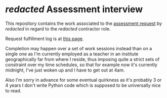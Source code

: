 [comment]: <> (SPDX-License-Identifier: AGPL-3.0)

[comment]: <> (-------------------------------------------------------------)
[comment]: <> (Copyright © 2024, 2025  Pellegrino Prevete)
[comment]: <> (All rights reserved)
[comment]: <> (-------------------------------------------------------------)

[comment]: <> (This program is free software: you can redistribute)
[comment]: <> (it and/or modify it under the terms of the GNU Affero)
[comment]: <> (General Public License as published by the Free)
[comment]: <> (Software Foundation, either version 3 of the License.)

[comment]: <> (This program is distributed in the hope that it will be useful,)
[comment]: <> (but WITHOUT ANY WARRANTY; without even the implied warranty of)
[comment]: <> (MERCHANTABILITY or FITNESS FOR A PARTICULAR PURPOSE. See the)
[comment]: <> (GNU Affero General Public License for more details.)

[comment]: <> (You should have received a copy of the GNU Affero General Public)
[comment]: <> (License along with this program.)
[comment]: <> (If not, see <https://www.gnu.org/licenses/>.)


# *redacted* Assessment interview

This repository contains the work associated
to the
[assessment request](
  request.md)
by *redacted* in regard to the
*redacted* contractor role.

Request fulfillment log is at
[this page](
  request-fulfillment.md).

Completion may happen over a set of
work sessions instead than on a single one
as I'm currently employed as a teacher
in an institute geographically
far from where I reside, thus imposing
quite a strict sets of constraint over my
time schedules, so that for example
now it's currently midnight, I've just
woken up and I have to get out at 4am.

Also I'm sorry in advance for some
eventual quirkness as it's probably 3 or 4 years
I don't write Python code which is supposed to be
universally nice to read.
